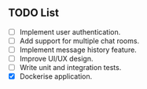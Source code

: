 ## TODO List

- [ ] Implement user authentication.
- [ ] Add support for multiple chat rooms.
- [ ] Implement message history feature.
- [ ] Improve UI/UX design.
- [ ] Write unit and integration tests.
- [x] Dockerise application.
